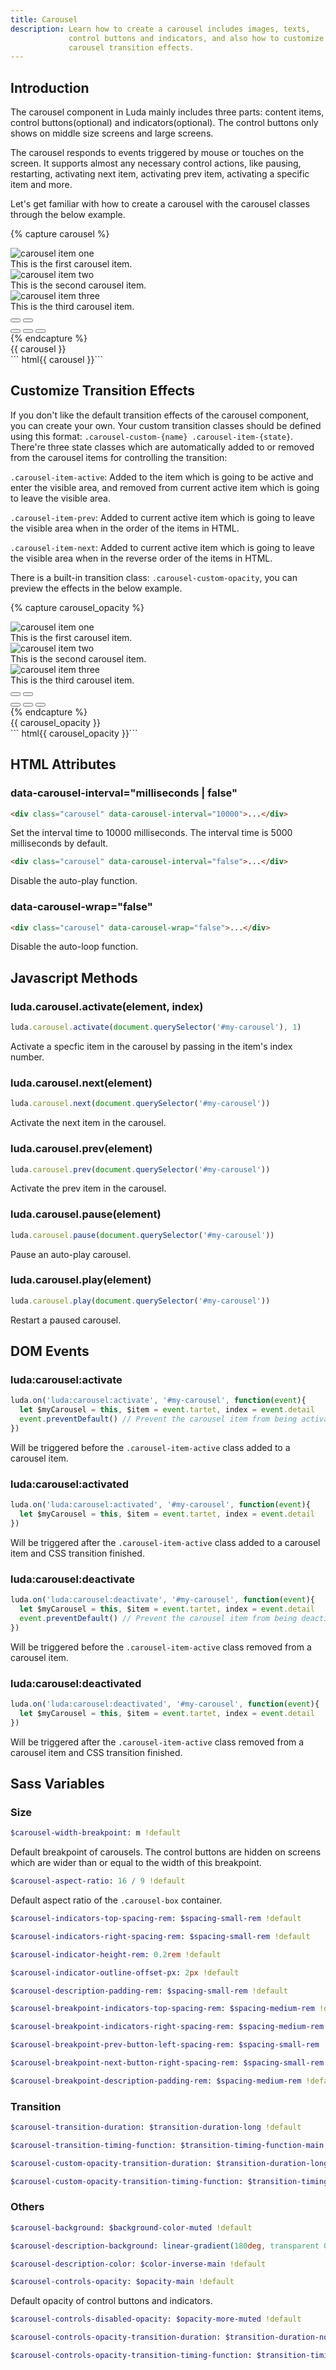 ```yaml
---
title: Carousel
description: Learn how to create a carousel includes images, texts,
             control buttons and indicators, and also how to customize
             carousel transition effects.
---
```


## Introduction

The carousel component in Luda mainly includes three parts:
content items, control buttons(optional) and indicators(optional).
The control buttons only shows on middle size screens and
large screens.

The carousel responds to events triggered by
mouse or touches on the screen.
It supports almost any necessary control actions,
like pausing, restarting, activating next item, activating prev item,
activating a specific item and more.

Let's get familiar with how to create a carousel with the carousel classes
through the below example.

<!-- markdownlint-disable -->
{% capture carousel %}
<div class="carousel">
  <div class="carousel-box">
    <!-- A carousel item -->
    <div class="carousel-item">
      <!-- An image in the item -->
      <img class="carousel-figure" src="{{ '/assets/img/carousel1.jpg' | relative_url }}" alt="carousel item one">
      <!-- Some description texts in the item -->
      <div class="carousel-description">This is the first carousel item.</div>
    </div>
    <div class="carousel-item">
      <img class="carousel-figure" src="{{ '/assets/img/carousel2.jpg' | relative_url }}" alt="carousel item two">
      <div class="carousel-description">This is the second carousel item.</div>
    </div>
    <div class="carousel-item">
      <img class="carousel-figure" src="{{ '/assets/img/carousel3.jpg' | relative_url }}" alt="carousel item three">
      <div class="carousel-description">This is the third carousel item.</div>
    </div>
    <!-- The control buttons -->
    <button class="carousel-prev btn btn-text-light btn-ico"><i class="ico ico-left"></i></button>
    <button class="carousel-next btn btn-text-light btn-ico"><i class="ico ico-right"></i></button>
    <!-- The indicators -->
    <div class="carousel-indicators btns-x btns-margin">
      <button class="btn btn-small btn-light"></button>
      <button class="btn btn-small btn-light"></button>
      <button class="btn btn-small btn-light"></button>
    </div>
  </div>
</div>
{% endcapture %}
<div class="example">
  {{ carousel }}
</div>
``` html{{ carousel }}```
<!-- markdownlint-enable -->

## Customize Transition Effects

If you don't like the default transition effects of
the carousel component, you can create your own.
Your custom transition classes should be defined using this format:
`.carousel-custom-{name} .carousel-item-{state}`.
There're three state classes which are automatically added to
or removed from the carousel items for controlling the transition:

`.carousel-item-active`:
Added to the item which is going to be active
and enter the visible area,
and removed from current active item
which is going to leave the visible area.

`.carousel-item-prev`:
Added to current active item
which is going to leave the visible area
when in the order of the items in HTML.

`.carousel-item-next`:
Added to current active item
which is going to leave the visible area
when in the reverse order of the items in HTML.

There is a built-in transition class: `.carousel-custom-opacity`,
you can preview the effects in the below example.

<!-- markdownlint-disable -->
{% capture carousel_opacity %}
<div class="carousel carousel-custom-opacity">
  <div class="carousel-box">
    <div class="carousel-item">
      <img class="carousel-figure" src="{{ '/assets/img/carousel1.jpg' | relative_url }}" alt="carousel item one">
      <div class="carousel-description">This is the first carousel item.</div>
    </div>
    <div class="carousel-item">
      <img class="carousel-figure" src="{{ '/assets/img/carousel2.jpg' | relative_url }}" alt="carousel item two">
      <div class="carousel-description">This is the second carousel item.</div>
    </div>
    <div class="carousel-item">
      <img class="carousel-figure" src="{{ '/assets/img/carousel3.jpg' | relative_url }}" alt="carousel item three">
      <div class="carousel-description">This is the third carousel item.</div>
    </div>
    <button class="carousel-prev btn btn-text-light btn-ico"><i class="ico ico-left"></i></button>
    <button class="carousel-next btn btn-text-light btn-ico"><i class="ico ico-right"></i></button>
    <div class="carousel-indicators btns-x btns-margin">
      <button class="btn btn-small btn-light"></button>
      <button class="btn btn-small btn-light"></button>
      <button class="btn btn-small btn-light"></button>
    </div>
  </div>
</div>
{% endcapture %}
<div class="example">
  {{ carousel_opacity }}
</div>
``` html{{ carousel_opacity }}```
<!-- markdownlint-enable -->

## HTML Attributes

### data-carousel-interval="milliseconds | false"

``` html
<div class="carousel" data-carousel-interval="10000">...</div>
```

Set the interval time to 10000 milliseconds.
The interval time is 5000 milliseconds by default.

``` html
<div class="carousel" data-carousel-interval="false">...</div>
```

Disable the auto-play function.

### data-carousel-wrap="false"

``` html
<div class="carousel" data-carousel-wrap="false">...</div>
```

Disable the auto-loop function.

## Javascript Methods

### luda.carousel.activate(element, index)

``` javascript
luda.carousel.activate(document.querySelector('#my-carousel'), 1)
```

Activate a specfic item in the carousel by passing in the item's index number.

### luda.carousel.next(element)

``` javascript
luda.carousel.next(document.querySelector('#my-carousel'))
```

Activate the next item in the carousel.

### luda.carousel.prev(element)

``` javascript
luda.carousel.prev(document.querySelector('#my-carousel'))
```

Activate the prev item in the carousel.

### luda.carousel.pause(element)

``` javascript
luda.carousel.pause(document.querySelector('#my-carousel'))
```

Pause an auto-play carousel.

### luda.carousel.play(element)

``` javascript
luda.carousel.play(document.querySelector('#my-carousel'))
```

Restart a paused carousel.

## DOM Events

### luda:carousel:activate

``` javascript
luda.on('luda:carousel:activate', '#my-carousel', function(event){
  let $myCarousel = this, $item = event.tartet, index = event.detail
  event.preventDefault() // Prevent the carousel item from being activated if necessary.
})
```

Will be triggered before the `.carousel-item-active` class added to a carousel item.

### luda:carousel:activated

``` javascript
luda.on('luda:carousel:activated', '#my-carousel', function(event){
  let $myCarousel = this, $item = event.tartet, index = event.detail
})

```

Will be triggered after the `.carousel-item-active` class added
to a carousel item and CSS transition finished.

### luda:carousel:deactivate

``` javascript
luda.on('luda:carousel:deactivate', '#my-carousel', function(event){
  let $myCarousel = this, $item = event.tartet, index = event.detail
  event.preventDefault() // Prevent the carousel item from being deactivated if necessary.
})
```

Will be triggered before the `.carousel-item-active` class removed from
a carousel item.

### luda:carousel:deactivated

``` javascript
luda.on('luda:carousel:deactivated', '#my-carousel', function(event){
  let $myCarousel = this, $item = event.tartet, index = event.detail
})
```

Will be triggered after the `.carousel-item-active` class removed from
a carousel item and CSS transition finished.

## Sass Variables

### Size

``` sass
$carousel-width-breakpoint: m !default
```

Default breakpoint of carousels.
The control buttons are hidden on screens which are wider than
or equal to the width of this breakpoint.

``` sass
$carousel-aspect-ratio: 16 / 9 !default
```

Default aspect ratio of the `.carousel-box` container.

``` sass
$carousel-indicators-top-spacing-rem: $spacing-small-rem !default
```

``` sass
$carousel-indicators-right-spacing-rem: $spacing-small-rem !default
```

``` sass
$carousel-indicator-height-rem: 0.2rem !default
```

``` sass
$carousel-indicator-outline-offset-px: 2px !default
```

``` sass
$carousel-description-padding-rem: $spacing-small-rem !default
```

``` sass
$carousel-breakpoint-indicators-top-spacing-rem: $spacing-medium-rem !default
```

``` sass
$carousel-breakpoint-indicators-right-spacing-rem: $spacing-medium-rem !default
```

``` sass
$carousel-breakpoint-prev-button-left-spacing-rem: $spacing-small-rem !default
```

``` sass
$carousel-breakpoint-next-button-right-spacing-rem: $spacing-small-rem !default
```

``` sass
$carousel-breakpoint-description-padding-rem: $spacing-medium-rem !default
```

### Transition

``` sass
$carousel-transition-duration: $transition-duration-long !default
```

``` sass
$carousel-transition-timing-function: $transition-timing-function-main !default
```

``` sass
$carousel-custom-opacity-transition-duration: $transition-duration-long !default
```

<!-- markdownlint-disable -->
``` sass
$carousel-custom-opacity-transition-timing-function: $transition-timing-function-main !default
```
<!-- markdownlint-enable -->

### Others

``` sass
$carousel-background: $background-color-muted !default
```

<!-- markdownlint-disable -->
``` sass
$carousel-description-background: linear-gradient(180deg, transparent 0, rgba($background-color-dark, $opacity-most-muted) 2rem) !default
```
<!-- markdownlint-enable -->

``` sass
$carousel-description-color: $color-inverse-main !default
```

``` sass
$carousel-controls-opacity: $opacity-main !default
```

Default opacity of control buttons and indicators.

``` sass
$carousel-controls-disabled-opacity: $opacity-more-muted !default
```

``` sass
$carousel-controls-opacity-transition-duration: $transition-duration-normal !default
```

<!-- markdownlint-disable -->
``` sass
$carousel-controls-opacity-transition-timing-function: $transition-timing-function-main !default
```
<!-- markdownlint-enable -->